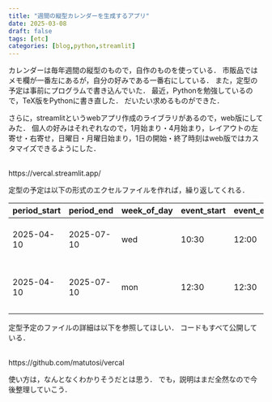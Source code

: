 ```yaml
---
title: "週間の縦型カレンダーを生成するアプリ"
date: 2025-03-08
draft: false
tags: [etc]
categories: [blog,python,streamlit]
---
```


カレンダーは毎年週間の縦型のもので，自作のものを使っている．
市販品ではメモ欄が一番左にあるが，自分の好みである一番右にしている．
また，定型の予定は事前にプログラムで書き込んでいた．
最近，Pythonを勉強しているので，TeX版をPythonに書き直した．
だいたい求めるものができた．

さらに，streamlitというwebアプリ作成のライブラリがあるので，web版にしてみた．
個人の好みはそれぞれなので，1月始まり・4月始まり，レイアウトの左寄せ・右寄せ，日曜日・月曜日始まり，1日の開始・終了時刻はweb版ではカスタマイズできるようにした．

<br>
https://vercal.streamlit.app/
<br>

定型の予定は以下の形式のエクセルファイルを作れば，繰り返してくれる．

| period_start | period_end | week_of_day | event_start | event_end | event          | except                 |
|------------|----------|----------|----------|--------|-------------|---------------------|
| 2025-04-10   | 2025-07-10 | wed         | 10:30       |     12:00 | 数学           | 2025-05-07;2025-05-14  |
| 2025-04-10   | 2025-07-10 | mon         | 12:30       |     12:30 | 開始のみの予定 |                        |

定型予定のファイルの詳細は以下を参照してほしい．
コードもすべて公開している．

<br>
https://github.com/matutosi/vercal
<br>


使い方は，なんとなくわかりそうだとは思う．
でも，説明はまだ全然なので今後整理していこう．

